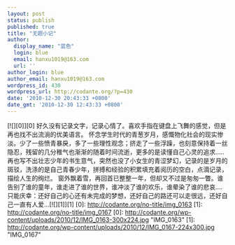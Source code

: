 ```yaml
---
layout: post
status: publish
published: true
title: "无题小记"
author:
  display_name: "蓝色"
  login: blue
  email: hanxu1019@163.com
  url: ''
author_login: blue
author_email: hanxu1019@163.com
wordpress_id: 430
wordpress_url: http://codante.org/?p=430
date: '2010-12-30 20:43:33 +0800'
date_gmt: '2010-12-30 12:43:33 +0800'
---
```


[![][0]][0]
好久没有记录文字，记录心情了。喜欢手指在键盘上飞舞的感觉，但是再也找不出流淌的优美语言。
怀念学生时代的青葱岁月，感慨物化社会的现实惨淡。少了一些愤青暴戾，多了一些理性观念；挤走了一些浮躁，也刻意保持着一丝隐忍，残留的几分稚气也渐渐的随着时间流逝，更多的是读懂自己心灵的追求.....再也写不出壮志少年的书生意气，突然也没了小女生的青涩梦幻，记录的是岁月的斑驳，洗涤的是自己青春少年，拼搏和经验的积累填充着阅历的空白，点滴记录，描绘人生的绚烂。
窗外飘着雪，再回首已整整一年，但却又不过是匆匆一瞥。谁告别了谁的童年，谁走进了谁的世界，谁冲淡了谁的欢乐，谁晕染了谁的悲哀....
只能庆幸：还好自己的心还有未完成的梦想，还好自己的路还可以走很远，还好自己一直有人爱...[![][1]][1]
[0]: http://codante.org/no-title/img_0163
[1]: http://codante.org/no-title/img_0167
[0]: http://codante.org/wp-content/uploads/2010/12/IMG_0163-300x224.jpg "IMG_0163"
[1]: http://codante.org/wp-content/uploads/2010/12/IMG_0167-224x300.jpg "IMG_0167"